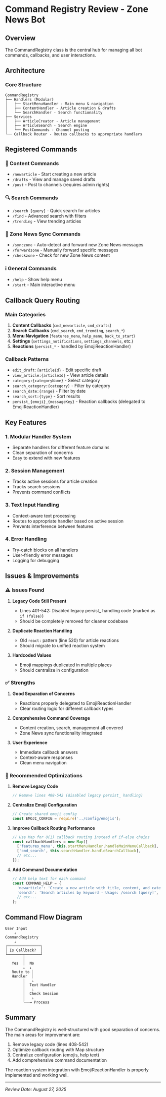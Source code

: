 # Command Registry Review - Zone News Bot

## Overview
The CommandRegistry class is the central hub for managing all bot commands, callbacks, and user interactions.

## Architecture

### Core Structure
```
CommandRegistry
├── Handlers (Modular)
│   ├── StartMenuHandler - Main menu & navigation
│   ├── ContentHandler - Article creation & drafts
│   └── SearchHandler - Search functionality
├── Services
│   ├── ArticleCreator - Article management
│   ├── ArticleSearch - Search engine
│   └── PostCommands - Channel posting
└── Callback Router - Routes callbacks to appropriate handlers
```

## Registered Commands

### 📝 Content Commands
- `/newarticle` - Start creating a new article
- `/drafts` - View and manage saved drafts
- `/post` - Post to channels (requires admin rights)

### 🔍 Search Commands
- `/search [query]` - Quick search for articles
- `/find` - Advanced search with filters
- `/trending` - View trending articles

### 📡 Zone News Sync Commands
- `/synczone` - Auto-detect and forward new Zone News messages
- `/forwardzone` - Manually forward specific messages
- `/checkzone` - Check for new Zone News content

### ℹ️ General Commands
- `/help` - Show help menu
- `/start` - Main interactive menu

## Callback Query Routing

### Main Categories
1. **Content Callbacks** (`cmd_newarticle`, `cmd_drafts`)
2. **Search Callbacks** (`cmd_search`, `cmd_trending`, `search_*`)
3. **Menu Navigation** (`features_menu`, `help_menu`, `back_to_start`)
4. **Settings** (`settings_notifications`, `settings_channels`, etc.)
5. **Reactions** (`persist_*` - handled by EmojiReactionHandler)

### Callback Patterns
- `edit_draft:{articleId}` - Edit specific draft
- `view_article:{articleId}` - View article details
- `category:{categoryName}` - Select category
- `search_category:{category}` - Filter by category
- `search_date:{range}` - Filter by date
- `search_sort:{type}` - Sort results
- `persist_{emoji}_{messageKey}` - Reaction callbacks (delegated to EmojiReactionHandler)

## Key Features

### 1. Modular Handler System
- Separate handlers for different feature domains
- Clean separation of concerns
- Easy to extend with new features

### 2. Session Management
- Tracks active sessions for article creation
- Tracks search sessions
- Prevents command conflicts

### 3. Text Input Handling
- Context-aware text processing
- Routes to appropriate handler based on active session
- Prevents interference between features

### 4. Error Handling
- Try-catch blocks on all handlers
- User-friendly error messages
- Logging for debugging

## Issues & Improvements

### ⚠️ Issues Found

1. **Legacy Code Still Present**
   - Lines 401-542: Disabled legacy persist_ handling code (marked as `if (false)`)
   - Should be completely removed for cleaner codebase

2. **Duplicate Reaction Handling**
   - Old `react:` pattern (line 520) for article reactions
   - Should migrate to unified reaction system

3. **Hardcoded Values**
   - Emoji mappings duplicated in multiple places
   - Should centralize in configuration

### ✅ Strengths

1. **Good Separation of Concerns**
   - Reactions properly delegated to EmojiReactionHandler
   - Clear routing logic for different callback types

2. **Comprehensive Command Coverage**
   - Content creation, search, management all covered
   - Zone News sync functionality integrated

3. **User Experience**
   - Immediate callback answers
   - Context-aware responses
   - Clean menu navigation

### 🔧 Recommended Optimizations

1. **Remove Legacy Code**
   ```javascript
   // Remove lines 408-542 (disabled legacy persist_ handling)
   ```

2. **Centralize Emoji Configuration**
   ```javascript
   // Create shared emoji config
   const EMOJI_CONFIG = require('../config/emojis');
   ```

3. **Improve Callback Routing Performance**
   ```javascript
   // Use Map for O(1) callback routing instead of if-else chains
   const callbackHandlers = new Map([
     ['features_menu', this.startMenuHandler.handleMainMenuCallback],
     ['cmd_search', this.searchHandler.handleSearchCallback],
     // etc...
   ]);
   ```

4. **Add Command Documentation**
   ```javascript
   // Add help text for each command
   const COMMAND_HELP = {
     'newarticle': 'Create a new article with title, content, and category',
     'search': 'Search articles by keyword - Usage: /search [query]',
     // etc...
   };
   ```

## Command Flow Diagram

```
User Input
    ↓
CommandRegistry
    ↓
┌───────────────┐
│ Is Callback?  │
└───────┬───────┘
        │
   Yes  │  No
        ↓  ↓
   Route to │
   Handler  │
        │   ↓
        │  Text Handler
        │   ↓
        │  Check Session
        │   ↓
        └──→ Process
```

## Summary

The CommandRegistry is well-structured with good separation of concerns. The main areas for improvement are:
1. Remove legacy code (lines 408-542)
2. Optimize callback routing with Map structure
3. Centralize configuration (emojis, help text)
4. Add comprehensive command documentation

The reaction system integration with EmojiReactionHandler is properly implemented and working well.

---
*Review Date: August 27, 2025*